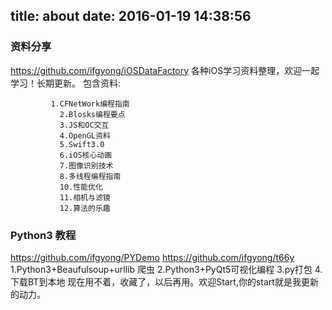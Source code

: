 title: about
date: 2016-01-19 14:38:56
---

### 资料分享
https://github.com/ifgyong/iOSDataFactory 
各种iOS学习资料整理，欢迎一起学习！长期更新。
包含资料:

		  	 1.CFNetWork编程指南
               2.Blosks编程要点
               3.JS和OC交互
               4.OpenGL资料
               5.Swift3.0
               6.iOS核心动画
               7.图像识别技术
               8.多线程编程指南
               10.性能优化
               11.相机与滤镜
               12.算法的乐趣
             
### Python3 教程
https://github.com/ifgyong/PYDemo
https://github.com/ifgyong/t66y
			1.Python3+Beaufulsoup+urllib 爬虫
			2.Python3+PyQt5可视化编程
			3.py打包
			4.下载BT到本地
现在用不着，收藏了，以后再用。欢迎Start,你的start就是我更新的动力。

